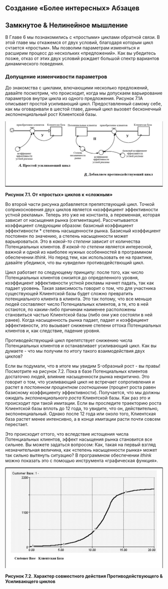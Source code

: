 ## Создание «Более интересных» Абзацев
## Замкнутое & Нелинейное мышление

В Главе 6 мы познакомились с «простыми» циклами обратной связи. В этой главе мы откажемся от двух условий, благодаря которым цикл счтается «простым». Мы позволим параметрам изменяться и расширим процесс до нескольких «предложений». Как вы убедитесь позже, отказ от этих двух условий рождает большой спектр вариантов динамического поведения.

### Допущение изменчивости параметров

До знакомства с циклами, влючающими несколько предложений, давайте посмотрим, что происходит, когда мы допускаем варьирование параметров внутри цикла из одного предложения. Рисунок 7.1А описывает простой усиливающий цикл. Предоставленный самому себе, как мы оговаривали в шестой главе, данный цикл вызовет бесконечный *экспоненциальный* рост Клиентской базы.

![Рисунок 7.1](figure07-01.png)

**Рисунок 7.1. От «простых» циклов к «сложным»**

Во второй части рисунка добавляется препятствующий цикл. Точкой соприкосновения двух циклов является «коэффициент эффективности устной рекламы». Теперь это уже не константа, а переменная, которая зависит от насыщения рынка (сегментации). Рассчитывается коэффициент следующим образом: базисный коэффициент эффективности * степень насыщенности рынка. Базисный коэффициент постоянен по значению, а степень насыщенности может варьироваться. Это в *какой-то степени* зависит от количества Потенциальных клиентов. *В какой-то степени* является интересной, важной и одной из наиболее нужных особенностей в программном обеспечении *ithink*. Но перед тем, как использовать ее на практике, давайте убедимся, что вы «увидели» противодействющий цикл.

Цикл работает по следующему принципу: после того, как число Потенциальных клиентов снизится до определенного уровня, коэффициент эффективности устной рекламы начнет падать, так как падает уровень. Такая зависимость говорит о том, что для участника существующей Клиентской базы будет сложно превратить потенциального клиента в клиента. Это так потому, что все меньше людей составляют число Потенциальных клиентов, а те, кто в ней остаются, по каким-либо причинам наименее расположены становиться частью Клиентской базы (либо они уже состояли в ней ранее). Когда насыщенность рынка падает, падает и коэффициент эффективности, это вызывает снижение степени оттока Потенциальных клиентов и, как следствие, падение уровня.

Противодействующий цикл препятствует снижению числа Потенциальных клиентов и останавливает усиливающий цикл. Как вы думаете - что мы получим по итогу такого взаимодействия двух циклов?

Если вы подумали, что в итоге мы увидим S-образный рост - вы правы! Посмотрите на рисунок 7.2. Пока в базе Потенциальных клиентов достаточно людей, влияние насыщенности рынка некритично. Это говорит о том, что усиливающий цикл не встречает сопротивления и растет в *постоянном процентном соотношении* (процент роста равен базисному коэффициенту эффективности). Получается, что мы должны ожидать *экспоненциального роста* Клиентской базы. Как раз это и происходит при такой имитации. Если вы проследите траекторию роста Клиентской базы вплоть до 12 года, то увидите, что он, действительно, экспоненциальный. Однако после 12 года или около того, Клиентская база растет менее интенсивно, а в конце имитации расти почти совсем перестает.

Это происходит оттого, что вследствие истощения числа Потенциальных клиентов, эффект насыщения рынка становится все сильнее. Вы можете задаться вопросом: Как, такая на первый взгляд незначительная величина, как «степень насыщенности рынка» может так сильно вытянуть ситуацию? В программном обеспечении *ithink* можно показать это с помощью инструмента «графическая функция».

![Рисунок 7.2](figure07-02.png)

**Рисунок 7.2. Характер совместного действия Противодействующего & Усиливающего циклов**









